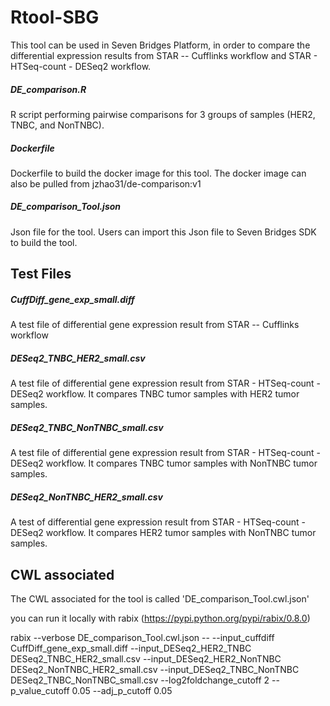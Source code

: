 # Rtool-SBG
This tool can be used in Seven Bridges Platform, in order to compare the differential expression results from STAR -- 
Cufflinks workflow and STAR - HTSeq-count - DESeq2 workflow. 
  
  
##### DE_comparison.R
R script performing pairwise comparisons for 3 groups of samples (HER2, TNBC, and NonTNBC).

##### Dockerfile
Dockerfile to build the docker image for this tool. The docker image can also be pulled from jzhao31/de-comparison:v1

##### DE_comparison_Tool.json
Json file for the tool. Users can import this Json file to Seven Bridges SDK to build the tool.



## Test Files
##### CuffDiff_gene_exp_small.diff
A test file of differential gene expression result from STAR -- Cufflinks workflow

##### DESeq2_TNBC_HER2_small.csv
A test file of differential gene expression result from STAR - HTSeq-count - DESeq2 workflow. It compares TNBC tumor samples
with HER2 tumor samples.

##### DESeq2_TNBC_NonTNBC_small.csv
A test file of differential gene expression result from STAR - HTSeq-count - DESeq2 workflow. It compares TNBC tumor samples
with NonTNBC tumor samples.

##### DESeq2_NonTNBC_HER2_small.csv
A test of differential gene expression result from STAR - HTSeq-count - DESeq2 workflow. It compares HER2 tumor samples with
NonTNBC tumor samples.



## CWL associated
The CWL associated for the tool is called 'DE_comparison_Tool.cwl.json'

you can run it locally with rabix (https://pypi.python.org/pypi/rabix/0.8.0)

  rabix --verbose DE_comparison_Tool.cwl.json -- --input_cuffdiff CuffDiff_gene_exp_small.diff --input_DESeq2_HER2_TNBC DESeq2_TNBC_HER2_small.csv --input_DESeq2_HER2_NonTNBC DESeq2_NonTNBC_HER2_small.csv --input_DESeq2_TNBC_NonTNBC DESeq2_TNBC_NonTNBC_small.csv --log2foldchange_cutoff 2 --p_value_cutoff 0.05 --adj_p_cutoff 0.05
